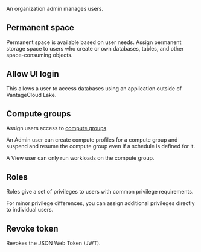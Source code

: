 
An organization admin manages users.

## Permanent space


Permanent space is available based on user needs. Assign permanent storage space to users who create or own databases, tables, and other space-consuming objects.

## Allow UI login


This allows a user to access databases using an application outside of VantageCloud Lake.

## Compute groups


Assign users access to [compute groups](mqu1640280532737.md).

An Admin user can create compute profiles for a compute group and suspend and resume the compute group even if a schedule is defined for it.

A View user can only run workloads on the compute group.

## Roles


Roles give a set of privileges to users with common privilege requirements.

For minor privilege differences, you can assign additional privileges directly to individual users.

## Revoke token


Revokes the JSON Web Token (JWT).

